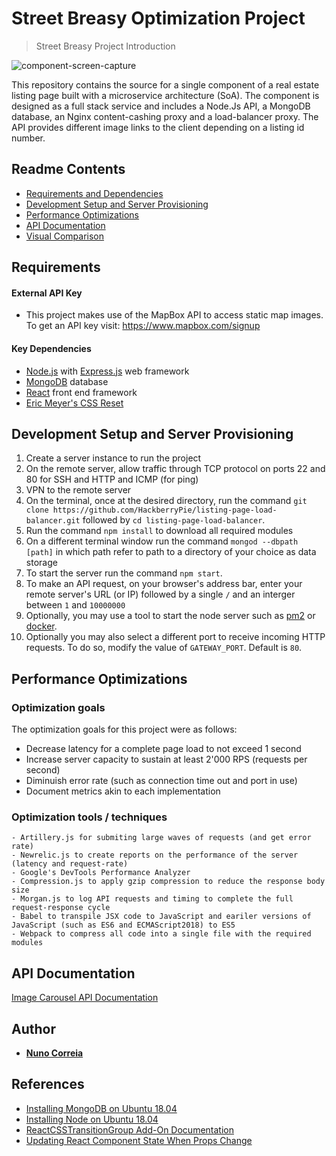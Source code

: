 # Street Breasy Optimization Project
> Street Breasy Project Introduction

![component-screen-capture](listing-page-load-balancer-documentation/images/component-screen-capture.gif)

This repository contains the source for a single component of a real estate listing page built with a microservice architecture (SoA). The component is designed as a full stack service and includes a Node.Js API, a MongoDB database, an Nginx content-cashing proxy and a load-balancer proxy. The API provides different image links to the client depending on a listing id number.


## Readme Contents

- [Requirements and Dependencies](#requirements)
- [Development Setup and Server Provisioning](#development-setup-and-server-provisioning)
- [Performance Optimizations](#performance-optimizations)
- [API Documentation](#api-documentation)
- [Visual Comparison](#visual-comparison)


## Requirements

#### External API Key

- This project makes use of the MapBox API to access static map images. To get an API key visit: https://www.mapbox.com/signup

#### Key Dependencies

- [Node.js](https://nodejs.org/en/) with [Express.js](https://expressjs.com/) web framework
- [MongoDB](https://www.mongodb.com/) database
- [React](https://reactjs.org/docs/getting-started.html) front end framework
- [Eric Meyer's CSS Reset](https://meyerweb.com/eric/tools/css/reset/)

## Development Setup and Server Provisioning

1. Create a server instance to run the project
2. On the remote server, allow traffic through TCP protocol on ports 22 and 80 for SSH and HTTP and ICMP (for ping)
3. VPN to the remote server  
4. On the terminal, once at the desired directory, run the command `git clone https://github.com/HackberryPie/listing-page-load-balancer.git` followed by `cd listing-page-load-balancer`.
5. Run the command `npm install` to download all required modules
6. On a different terminal window run the command `mongod --dbpath [path]` in which path refer to path to a directory of your choice as data storage
7. To start the server run the command `npm start`.
8. To make an API request, on your browser's address bar, enter your remote server's URL (or IP) followed by a single `/` and an interger between `1` and `10000000`
9. Optionally, you may use a tool to start the node server such as [pm2](http://pm2.keymetrics.io/) or [docker](https://docs.docker.com/docker-hub/).
10. Optionally you may also select a different port to receive incoming HTTP requests. To do so, modify the value of `GATEWAY_PORT`. Default is `80`.


## Performance Optimizations

### Optimization goals
The optimization goals for this project were as follows:
 - Decrease latency for a complete page load to not exceed 1 second
 - Increase server capacity to sustain at least 2'000 RPS (requests per second)
 - Diminuish error rate (such as connection time out and port in use)
 - Document metrics akin to each implementation


### Optimization tools / techniques
    - Artillery.js for submiting large waves of requests (and get error rate)
    - Newrelic.js to create reports on the performance of the server (latency and request-rate)
    - Google's DevTools Performance Analyzer
    - Compression.js to apply gzip compression to reduce the response body size 
    - Morgan.js to log API requests and timing to complete the full request-response cycle
    - Babel to transpile JSX code to JavaScript and eariler versions of JavaScript (such as ES6 and ECMAScript2018) to ES5
    - Webpack to compress all code into a single file with the required modules
  

## API Documentation


[Image Carousel API Documentation](documentation/api-documentation.md)













## Author

* [**Nuno Correia**](https://www.linkedin.com/in/nuno-correia-901904132/)




## References

- [Installing MongoDB on Ubuntu 18.04](https://www.digitalocean.com/community/tutorials/how-to-install-mongodb-on-ubuntu-18-04)
- [Installing Node on Ubuntu 18.04](https://www.digitalocean.com/community/tutorials/how-to-install-node-js-on-ubuntu-18-04)
- [ReactCSSTransitionGroup Add-On Documentation](https://reactjs.org/docs/animation.html)
- [Updating React Component State When Props Change](https://reactjs.org/docs/react-component.html#static-getderivedstatefromprops)

